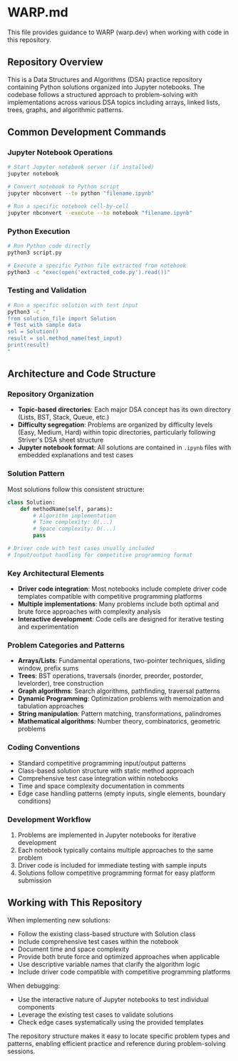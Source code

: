 # WARP.md

This file provides guidance to WARP (warp.dev) when working with code in this repository.

## Repository Overview

This is a Data Structures and Algorithms (DSA) practice repository containing Python solutions organized into Jupyter notebooks. The codebase follows a structured approach to problem-solving with implementations across various DSA topics including arrays, linked lists, trees, graphs, and algorithmic patterns.

## Common Development Commands

### Jupyter Notebook Operations
```bash
# Start Jupyter notebook server (if installed)
jupyter notebook

# Convert notebook to Python script
jupyter nbconvert --to python "filename.ipynb"

# Run a specific notebook cell-by-cell
jupyter nbconvert --execute --to notebook "filename.ipynb"
```

### Python Execution
```bash
# Run Python code directly
python3 script.py

# Execute a specific Python file extracted from notebook
python3 -c "exec(open('extracted_code.py').read())"
```

### Testing and Validation
```bash
# Run a specific solution with test input
python3 -c "
from solution_file import Solution
# Test with sample data
sol = Solution()
result = sol.method_name(test_input)
print(result)
"
```

## Architecture and Code Structure

### Repository Organization
- **Topic-based directories**: Each major DSA concept has its own directory (Lists, BST, Stack, Queue, etc.)
- **Difficulty segregation**: Problems are organized by difficulty levels (Easy, Medium, Hard) within topic directories, particularly following Striver's DSA sheet structure
- **Jupyter notebook format**: All solutions are contained in `.ipynb` files with embedded explanations and test cases

### Solution Pattern
Most solutions follow this consistent structure:
```python
class Solution:
    def methodName(self, params):
        # Algorithm implementation
        # Time complexity: O(...)  
        # Space complexity: O(...)
        pass

# Driver code with test cases usually included
# Input/output handling for competitive programming format
```

### Key Architectural Elements
- **Driver code integration**: Most notebooks include complete driver code templates compatible with competitive programming platforms
- **Multiple implementations**: Many problems include both optimal and brute force approaches with complexity analysis
- **Interactive development**: Code cells are designed for iterative testing and experimentation

### Problem Categories and Patterns
- **Arrays/Lists**: Fundamental operations, two-pointer techniques, sliding window, prefix sums
- **Trees**: BST operations, traversals (inorder, preorder, postorder, levelorder), tree construction
- **Graph algorithms**: Search algorithms, pathfinding, traversal patterns
- **Dynamic Programming**: Optimization problems with memoization and tabulation approaches
- **String manipulation**: Pattern matching, transformations, palindromes
- **Mathematical algorithms**: Number theory, combinatorics, geometric problems

### Coding Conventions
- Standard competitive programming input/output patterns
- Class-based solution structure with static method approach
- Comprehensive test case integration within notebooks
- Time and space complexity documentation in comments
- Edge case handling patterns (empty inputs, single elements, boundary conditions)

### Development Workflow
1. Problems are implemented in Jupyter notebooks for iterative development
2. Each notebook typically contains multiple approaches to the same problem
3. Driver code is included for immediate testing with sample inputs
4. Solutions follow competitive programming format for easy platform submission

## Working with This Repository

When implementing new solutions:
- Follow the existing class-based structure with Solution class
- Include comprehensive test cases within the notebook
- Document time and space complexity
- Provide both brute force and optimized approaches when applicable
- Use descriptive variable names that clarify the algorithm logic
- Include driver code compatible with competitive programming platforms

When debugging:
- Use the interactive nature of Jupyter notebooks to test individual components
- Leverage the existing test cases to validate solutions
- Check edge cases systematically using the provided templates

The repository structure makes it easy to locate specific problem types and patterns, enabling efficient practice and reference during problem-solving sessions.